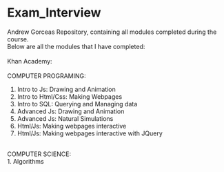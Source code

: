 # Exam_Interview
Andrew Gorceas Repository, containing all modules completed during the course. <br>
Below are all the modules that I have completed: <br>
<br>
Khan Academy:<br>
<br>
COMPUTER PROGRAMING:
1. Intro to Js: Drawing and Animation
2. Intro to Html/Css: Making Webpages
3. Intro to SQL: Querying and Managing data
4. Advanced Js: Drawing and Animation
5. Advanced Js: Natural Simulations
6. Html/Js: Making webpages interactive 
7. Html/Js: Making webpages interactive with JQuery
<Br>
COMPUTER SCIENCE:<br>
1. Algorithms 
